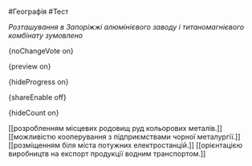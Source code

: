 #Географія #Тест

*Розташування в Запоріжжі алюмінієвого заводу і титаномагнієвого комбінату зумовлено*

{noChangeVote on}

{preview on}

{hideProgress on}

{shareEnable off}

{hideCount on}

[[розробленням місцевих родовищ руд кольорових металів.]]
[[можливістю кооперування з підприємствами чорної металургії.]]
[[розміщенням біля міста потужних електростанцій.]]
[[орієнтацією виробництв на експорт продукції водним транспортом.]]

